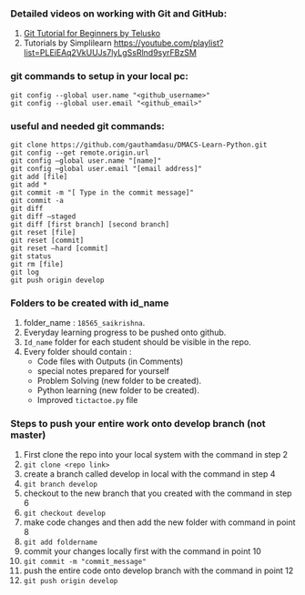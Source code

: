 ### Detailed videos on working with Git and GitHub:
1. [Git Tutorial for Beginners by Telusko](https://www.youtube.com/playlist?list=PLsyeobzWxl7q2eaUkorLZExfd7qko9sZC)
2. Tutorials by Simplilearn https://youtube.com/playlist?list=PLEiEAq2VkUUJs7lyLgSsRlnd9syrFBzSM

### git commands to setup in your local pc:
```
git config --global user.name "<github_username>"
git config --global user.email "<github_email>"
```

### useful and needed git commands:
```
git clone https://github.com/gauthamdasu/DMACS-Learn-Python.git
git config --get remote.origin.url
git config –global user.name "[name]"
git config –global user.email "[email address]"
git add [file]
git add *
git commit -m "[ Type in the commit message]"
git commit -a
git diff
git diff –staged
git diff [first branch] [second branch]
git reset [file]
git reset [commit]
git reset –hard [commit]
git status
git rm [file]
git log
git push origin develop
```

### Folders to be created with id_name 
1. folder_name : ```18565_saikrishna```.
2. Everyday learning progress to be pushed onto github.
3. ```Id_name``` folder for each student should be visible in the repo.
4. Every folder should contain :
   * Code files with Outputs (in Comments)
   * special notes prepared for yourself
   * Problem Solving (new folder to be created).
   * Python learning (new folder to be created).
   * Improved ```tictactoe.py``` file

### Steps to push your entire work onto develop branch (not master)
1. First clone the repo into your local system with the command in step 2
2. ```git clone <repo link>```
3. create a branch called develop in local with the command in step 4
4. ```git branch develop```
5. checkout to the new branch that you created with the command in step 6
6. ```git checkout develop```
7. make code changes and then add the new folder with command in point 8
8. ```git add foldername```
9. commit your changes locally first with the command in point 10
10. ```git commit -m "commit_message"```
11. push the entire code onto develop branch with the command in point 12
12. ```git push origin develop```
